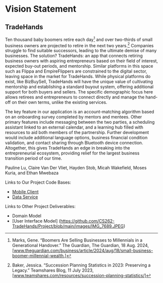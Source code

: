 # Vision Statement

## TradeHands

Ten thousand baby boomers retire each day[^1] and over two-thirds of small business owners are projected to retire in the next two years.[^2] Companies struggle to find suitable successors, leading to the ultimate demise of many businesses. The solution? TradeHands: an app that connects retiring business owners with aspiring entrepreneurs based on their field of interest, expected buy-out periods, and mentorship. Similar platforms in this space such as Flippa and EmpireFlippers are constrained to the digital sector, leaving space in the market for TradeHands. While physical platforms do exist, like BizBuySell, TradeHands will have the unique value of cultivating mentorship and establishing a standard buyout system, offering additional support for both buyers and sellers. The specific demographic focus here allows retirees and entrepreneurs to connect directly and manage the hand-off on their own terms, unlike the existing services.

The key feature in our application is an account-matching algorithm based on an onboarding survey completed by mentors and mentees. Other primary features include messaging between the two parties, a scheduling assistant linked to an external calendar, and a learning hub filled with resources to aid both members of the partnership. Further development would include additional language options, business financial condition validation, and contact sharing through Bluetooth device connection. Altogether, this gives TradeHands an edge in breaking into the entrepreneurial ecosystem, providing relief for the largest business transition period of our time. 

Pauline Lu, Claire Van Der Vliet, Hayden Stob, Micah Wakefield, Moses Kuria, and Ethan Mwebaza

Links to Our Project Code Bases:
* [Mobile Client](https://github.com/CS262-TradeHands/Client)
* [Data Service](https://github.com/CS262-TradeHands/Service)

Links to Other Project Deliverables:
* Domain Model
* [User Interface Model] (https://github.com/CS262-TradeHands/Project/blob/main/images/IMG_7689.JPEG)

[^1]: Marks, Gene. “Boomers Are Selling Businesses to Millennials in a Generational Handover.” The Guardian, The Guardian, 18 Aug. 2024, [www.theguardian.com/business/article/2024/aug/18/small-business-boomer-millennial-wealth.]
[^2]: Baker, Jessica. “Succession Planning Statistics in 2023: Preserving a Legacy.” Teamshares Blog, 11 July 2023, [www.teamshares.com/resources/succession-planning-statistics/]